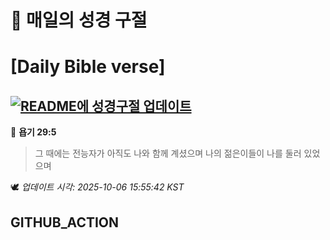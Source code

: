 # 🙏 매일의 성경 구절
# [Daily Bible verse]
## [![README에 성경구절 업데이트](https://github.com/DONGSUKA/first_test/actions/workflows/update-readme-bible.yml/badge.svg)](https://github.com/DONGSUKA/first_test/actions/workflows/update-readme-bible.yml)
<!-- START_BIBLE_VERSE -->
📖 **욥기 29:5**
> 그 때에는 전능자가 아직도 나와 함께 계셨으며 나의 젊은이들이 나를 둘러 있었으며

🕊️ _업데이트 시각: 2025-10-06 15:55:42 KST_
  <!-- END_BIBLE_VERSE -->
## GITHUB_ACTION
